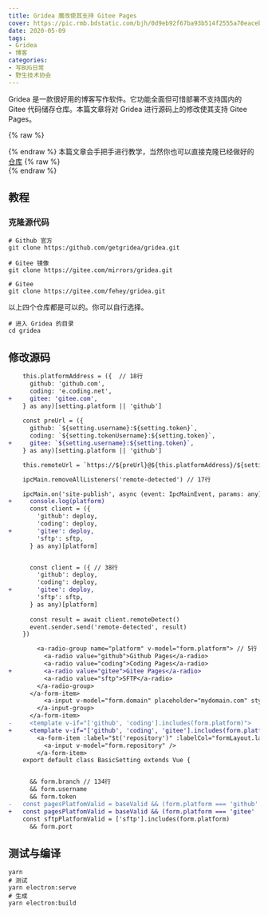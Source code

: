 ```yaml
---
title: Gridea 魔改使其支持 Gitee Pages
cover: https://pic.rmb.bdstatic.com/bjh/0d9eb92f67ba93b514f2555a70eacebe.png
date: 2020-05-09
tags:
- Gridea
- 博客
categories:
- 写BUG日常
- 野生技术协会
---
```

Gridea 是一款很好用的博客写作软件。它功能全面但可惜部署不支持国内的 Gitee 代码储存仓库。本篇文章将对 Gridea 进行源码上的修改使其支持 Gitee Pages。
<!--more-->
{% raw %}<article class="message is-success"><div class="message-body">{% endraw %}
本篇文章会手把手进行教学，当然你也可以直接克隆已经做好的[仓库](https://github.com/Nofated095/gridea)
{% raw %}</div></article>{% endraw %}

## 教程

### 克隆源代码

```
# Github 官方
git clone https:/github.com/getgridea/gridea.git

# Gitee 镜像
git clone https://gitee.com/mirrors/gridea.git

# Gitee
git clone https://gitee.com/fehey/gridea.git
```

以上四个仓库都是可以的。你可以自行选择。

```
# 进入 Gridea 的目录
cd gridea
```

## 修改源码

``` diff src/server/deploy.ts >folded
    this.platformAddress = ({  // 18行
      github: 'github.com',
      coding: 'e.coding.net',
+     gitee: 'gitee.com',
    } as any)[setting.platform || 'github']
  
    const preUrl = ({
      github: `${setting.username}:${setting.token}`,
      coding: `${setting.tokenUsername}:${setting.token}`,
+     gitee: `${setting.username}:${setting.token}`,
    } as any)[setting.platform || 'github']

    this.remoteUrl = `https://${preUrl}@${this.platformAddress}/${setting.username}/${setting.repository}.git`
```

``` diff src/server/events/deploy.ts>folded
    ipcMain.removeAllListeners('remote-detected') // 17行

    ipcMain.on('site-publish', async (event: IpcMainEvent, params: any) => {
+     console.log(platform)
      const client = ({
        'github': deploy,
        'coding': deploy,
+       'gitee': deploy,
        'sftp': sftp,
      } as any)[platform]


      const client = ({ // 38行
        'github': deploy,
        'coding': deploy,
+       'gitee': deploy,
        'sftp': sftp,
      } as any)[platform]
      
      const result = await client.remoteDetect()
      event.sender.send('remote-detected', result)
    })
```

``` diff src/views/setting/includes/BasicSetting.vue >folded
        <a-radio-group name="platform" v-model="form.platform"> // 5行
          <a-radio value="github">Github Pages</a-radio>
          <a-radio value="coding">Coding Pages</a-radio>
+         <a-radio value="gitee">Gitee Pages</a-radio>
          <a-radio value="sftp">SFTP</a-radio>
        </a-radio-group>
      </a-form-item>
          <a-input v-model="form.domain" placeholder="mydomain.com" style="width: calc(100% - 96px);" />
        </a-input-group>
      </a-form-item>
-     <template v-if="['github', 'coding'].includes(form.platform)">
+     <template v-if="['github', 'coding', 'gitee'].includes(form.platform)">
        <a-form-item :label="$t('repository')" :labelCol="formLayout.label" :wrapperCol="formLayout.wrapper" :colon="false">
          <a-input v-model="form.repository" />
        </a-form-item>
    export default class BasicSetting extends Vue {


      && form.branch // 134行
      && form.username
      && form.token
-   const pagesPlatfomValid = baseValid && (form.platform === 'github' || (form.platform === 'coding' && form.tokenUsername))
+   const pagesPlatfomValid = baseValid && (form.platform === 'gitee' || form.platform === 'github' || (form.platform === 'coding' && form.tokenUsername))
    const sftpPlatformValid = ['sftp'].includes(form.platform)
      && form.port
```

## 测试与编译

``` 需要安装 yarn 和 electron
yarn
# 测试
yarn electron:serve
# 生成
yarn electron:build
```
